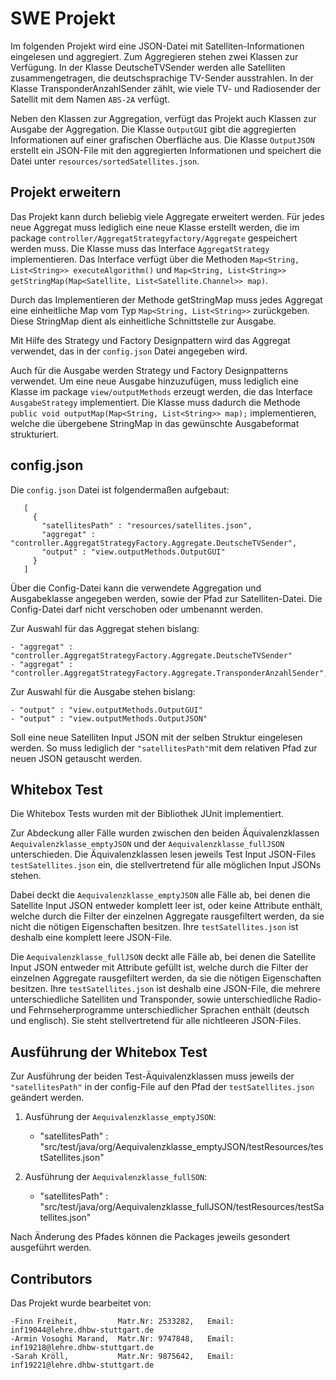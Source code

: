 
# SWE Projekt

 Im folgenden Projekt wird eine JSON-Datei mit Satelliten-Informationen eingelesen und aggregiert. Zum Aggregieren stehen 
 zwei Klassen zur Verfügung. In der Klasse DeutscheTVSender werden alle Satelliten zusammengetragen, die deutschsprachige 
 TV-Sender ausstrahlen. 
 In der Klasse TransponderAnzahlSender zählt, wie viele TV- und Radiosender der Satellit mit dem Namen `ABS-2A` verfügt. 
 
 Neben den Klassen zur Aggregation, verfügt das Projekt auch Klassen zur Ausgabe der Aggregation. Die Klasse `OutputGUI` 
 gibt die aggregierten Informationen auf einer grafischen Oberfläche aus.
 Die Klasse `OutputJSON` erstellt ein JSON-File mit den aggregierten Informationen und speichert die Datei unter 
 `resources/sortedSatellites.json`.
 
## Projekt erweitern
 
 Das Projekt kann durch beliebig viele Aggregate erweitert werden. Für jedes neue Aggregat muss lediglich eine neue Klasse erstellt werden, 
 die im package `controller/AggregatStrategyfactory/Aggregate` gespeichert werden muss. 
 Die Klasse muss das Interface `AggregatStrategy` implementieren. 
 Das Interface verfügt über die Methoden `Map<String, List<String>> executeAlgorithm()` und 
 `Map<String, List<String>> getStringMap(Map<Satellite, List<Satellite.Channel>> map)`. 
 
Durch das Implementieren der Methode 
 getStringMap muss jedes Aggregat eine einheitliche Map vom Typ `Map<String, List<String>>` zurückgeben.
Diese StringMap dient als einheitliche Schnittstelle zur Ausgabe. 

Mit Hilfe des Strategy und Factory Designpattern wird das Aggregat verwendet, das in der `config.json` Datei angegeben wird. 

Auch für die Ausgabe werden Strategy und Factory Designpatterns verwendet. Um eine neue Ausgabe hinzuzufügen, muss lediglich
eine Klasse im package 
 `view/outputMethods` erzeugt werden, die das Interface `AusgabeStrategy` implementiert. Die Klasse muss dadurch die Methode
 `public void outputMap(Map<String, List<String>> map);` implementieren, welche die übergebene StringMap
in das gewünschte Ausgabeformat strukturiert. 
 
 ## config.json
 
 Die `config.json` Datei ist folgendermaßen aufgebaut: 
 
 ```
    [
      {
        "satellitesPath" : "resources/satellites.json",
        "aggregat" : "controller.AggregatStrategyFactory.Aggregate.DeutscheTVSender",
        "output" : "view.outputMethods.OutputGUI"
      }
    ]
```

Über die Config-Datei kann die verwendete Aggregation und Ausgabeklasse angegeben werden, sowie der Pfad zur Satelliten-Datei. 
Die Config-Datei darf nicht verschoben oder umbenannt werden. 

Zur Auswahl für das Aggregat stehen bislang:

    - "aggregat" : "controller.AggregatStrategyFactory.Aggregate.DeutscheTVSender"
    - "aggregat" : "controller.AggregatStrategyFactory.Aggregate.TransponderAnzahlSender",

Zur Auswahl für die Ausgabe stehen bislang:

    - "output" : "view.outputMethods.OutputGUI"
    - "output" : "view.outputMethods.OutputJSON"
    
Soll eine neue Satelliten Input JSON mit der selben Struktur eingelesen werden. So muss lediglich der
`"satellitesPath"`mit dem relativen Pfad zur neuen JSON getauscht werden.

## Whitebox Test

Die Whitebox Tests wurden mit der Bibliothek JUnit implementiert.

Zur Abdeckung aller Fälle wurden zwischen den beiden Äquivalenzklassen `Aequivalenzklasse_emptyJSON` und
der `Aequivalenzklasse_fullJSON` unterschieden. Die Äquivalenzklassen lesen jeweils Test Input JSON-Files 
`testSatellites.json` ein, die stellvertretend für alle möglichen Input JSONs stehen.

Dabei deckt die `Aequivalenzklasse_emptyJSON` alle Fälle ab,
bei denen die Satellite Input JSON entweder komplett leer ist, oder keine Attribute enthält,
welche durch die Filter der einzelnen Aggregate rausgefiltert werden, da sie nicht die nötigen 
Eigenschaften besitzen. Ihre `testSatellites.json` ist deshalb eine komplett leere JSON-File.

Die `Aequivalenzklasse_fullJSON` deckt alle Fälle ab,
bei denen die Satellite Input JSON entweder mit Attribute gefüllt ist,
welche durch die Filter der einzelnen Aggregate rausgefiltert werden, da sie die nötigen
Eigenschaften besitzen. Ihre `testSatellites.json` ist deshalb eine JSON-File, die mehrere unterschiedliche
Satelliten und Transponder, sowie unterschiedliche Radio- und Fehrnseherprogramme unterschiedlicher 
Sprachen enthält (deutsch und englisch). Sie steht stellvertretend für alle nichtleeren JSON-Files.

## Ausführung der Whitebox Test

Zur Ausführung der beiden Test-Äquivalenzklassen muss jeweils der `"satellitesPath"` in der config-File
auf den Pfad der `testSatellites.json` geändert werden.

1. Ausführung der `Aequivalenzklasse_emptyJSON`:


    - "satellitesPath" : "src/test/java/org/Aequivalenzklasse_emptyJSON/testResources/testSatellites.json"


2. Ausführung der `Aequivalenzklasse_fullSON`:


    - "satellitesPath" : "src/test/java/org/Aequivalenzklasse_fullJSON/testResources/testSatellites.json"

Nach Änderung des Pfades können die Packages jeweils gesondert ausgeführt werden.

## Contributors

Das Projekt wurde bearbeitet von:

    -Finn Freiheit,         Matr.Nr: 2533282,   Email: inf19044@lehre.dhbw-stuttgart.de
    -Armin Vosoghi Marand,  Matr.Nr: 9747848,   Email: inf19218@lehre.dhbw-stuttgart.de
    -Sarah Kröll,           Matr.Nr: 9875642,   Email: inf19221@lehre.dhbw-stuttgart.de